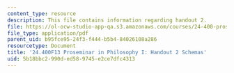 ```yaml
---
content_type: resource
description: This file contains information regarding handout 2.
file: https://ol-ocw-studio-app-qa.s3.amazonaws.com/courses/24-400-proseminar-in-philosophy-i-fall-2013/5b18bbc2990ded589745e2ce7dfc4313_MIT24_400F13_Handout2.pdf
file_type: application/pdf
parent_uid: b95fce95-24f3-f444-b5b4-84026108a286
resourcetype: Document
title: '24.400F13 Proseminar in Philosophy I: Handout 2 Schemas'
uid: 5b18bbc2-990d-ed58-9745-e2ce7dfc4313
---
```

